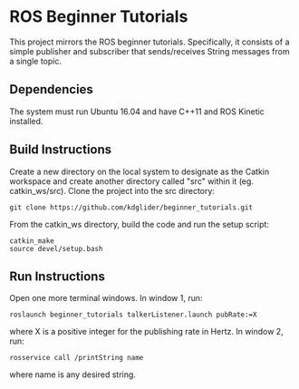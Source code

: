 # ROS Beginner Tutorials
This project mirrors the ROS beginner tutorials. Specifically, it consists of a simple publisher and subscriber that sends/receives String messages from a single topic.

## Dependencies
The system must run Ubuntu 16.04 and have C++11 and ROS Kinetic installed.

## Build Instructions
Create a new directory on the local system to designate as the Catkin workspace and create another directory called "src" within it (eg. catkin_ws/src). Clone the project into the src directory:
```
git clone https://github.com/kdglider/beginner_tutorials.git
```
From the catkin_ws directory, build the code and run the setup script:
```
catkin_make
source devel/setup.bash
```

## Run Instructions
Open one more terminal windows. In window 1, run:
```
roslaunch beginner_tutorials talkerListener.launch pubRate:=X
```
where X is a positive integer for the publishing rate in Hertz.
In window 2, run:
```
rosservice call /printString name
```
where name is any desired string.
